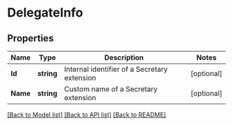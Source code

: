 # DelegateInfo

## Properties

Name | Type | Description | Notes
------------ | ------------- | ------------- | -------------
**Id** | **string** | Internal identifier of a Secretary extension | [optional] 
**Name** | **string** | Custom name of a Secretary extension | [optional] 

[[Back to Model list]](../README.md#documentation-for-models) [[Back to API list]](../README.md#documentation-for-api-endpoints) [[Back to README]](../README.md)


